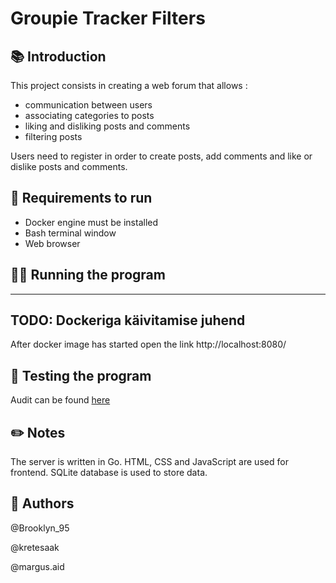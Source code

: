 # Groupie Tracker Filters

## 📚 Introduction
This project consists in creating a web forum that allows :

- communication between users
- associating categories to posts
- liking and disliking posts and comments
- filtering posts

Users need to register in order to create posts, add comments and like or dislike posts and comments.

## 👟 Requirements to run

- Docker engine must be installed
- Bash terminal window
- Web browser

## 🏃‍♂️ Running the program
----------------------------------
TODO:
Dockeriga käivitamise juhend
----------------------------------
After docker image has started open the link http://localhost:8080/

## 🧪 Testing the program
Audit can be found [here](https://github.com/01-edu/public/tree/master/subjects/forum/audit)

## ✏️ Notes
The server is written in Go. HTML, CSS and JavaScript are used for frontend. SQLite database is used to store data.

## 🤴 Authors
@Brooklyn_95

@kretesaak

@margus.aid
